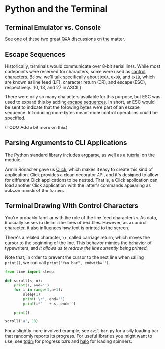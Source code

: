 # Python and the Terminal

## Terminal Emulator vs. Console
See [one](https://superuser.com/questions/144666/what-is-the-difference-between-shell-console-and-terminal)
of these [two](https://askubuntu.com/questions/506510/what-is-the-difference-between-terminal-console-shell-and-command-line)
great Q&A discussions on the matter.

## Escape Sequences
Historically, terminals would communicate over 8-bit serial lines.
While most codepoints were reserved for characters,
some were used as [control characters](https://en.wikipedia.org/wiki/Control_character).
Below, we'll talk specifically about `0x0A`, `0x0D`, and `0x1B`,
which are known as line feed (LF), character return (CR), and escape (ESC), respectively.
(10, 13, and 27 in ASCII.)

There were only so many characters available for this purpose,
but ESC was used to expand this by adding [escape sequences](https://en.wikipedia.org/wiki/Escape_sequence).
In short, an ESC would be sent to indicate that the following bytes were part
of an escape sequence.
Introducing more bytes meant more control operations could be specified.

(TODO Add a bit more on this.)

## Parsing Arguments to CLI Applications
The Python standard library includes [argparse](https://docs.python.org/3/library/argparse.html),
as well as a [tutorial](https://docs.python.org/3/howto/argparse.html#id1)
on the module.

Armin Ronacher gave us [Click](http://click.pocoo.org/5/),
which makes it easy to create this kind of application.
Click provides a clean decorator API,
and it's designed to allow for different Click applications to be nested.
That is, a Click application can load another Click application,
with the latter's commands appearing as subcommands of the former.

## Terminal Drawing With Control Characters
You're probably familiar with the role of the line feed character `\n`.
As data, it usually serves to delimit the lines of text files.
However, as a control character,
it also influences how text is printed to the screen.

There's a related character, `\r`, called carriage return,
which moves the cursor to the beginning of the line.
This behavior mimics the behavior of typewriters,
and *it allows us to redraw the line currently being printed.*

Note that, in order to prevent the cursor to the next line
when calling `print()`, we can call `print("foo bar", endwith='')`.

```python
from time import sleep

def scroll(s, n):
    print(s, end='')
    for i in range(1,n+1):
        sleep(1)
        print('\r', end='')
        print(i*' ' + s, end='')

    print()

scroll('a', 10)
```

For a slightly more involved example, see `evil_bar.py` for a silly loading bar
that randomly reports its progress.
For useful libraries you might want to use, see
[tqdm](https://github.com/tqdm/tqdm) for progress bars
and
[halo](https://github.com/ManrajGrover/halo) for loading spinners.
